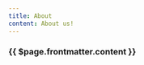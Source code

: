 ```yaml
---
title: About
content: About us!
---
```


<Hero :text="$page.frontmatter.title" />
<h3>{{ $page.frontmatter.content }}</h3>
